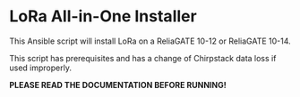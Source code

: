 # LoRa All-in-One Installer
This Ansible script will install LoRa on a ReliaGATE 10-12 or ReliaGATE 10-14.

This script has prerequisites and has a change of Chirpstack data loss if used improperly. 

**PLEASE READ THE DOCUMENTATION BEFORE RUNNING!**